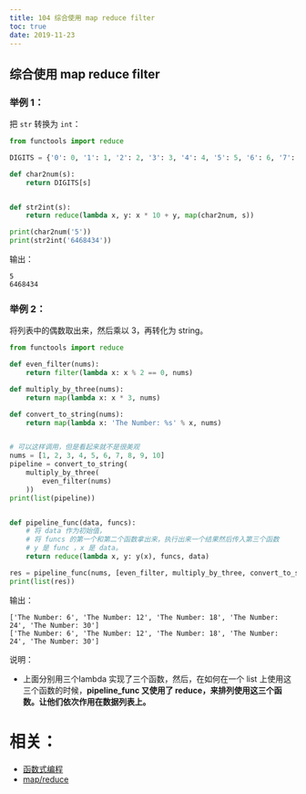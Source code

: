 ```yaml
---
title: 104 综合使用 map reduce filter
toc: true
date: 2019-11-23
---
```



## 综合使用 map reduce filter

### 举例 1：


把 `str` 转换为 `int`：


```py
from functools import reduce

DIGITS = {'0': 0, '1': 1, '2': 2, '3': 3, '4': 4, '5': 5, '6': 6, '7': 7, '8': 8, '9': 9}

def char2num(s):
    return DIGITS[s]


def str2int(s):
    return reduce(lambda x, y: x * 10 + y, map(char2num, s))

print(char2num('5'))
print(str2int('6468434'))
```

输出：

```
5
6468434
```



### 举例 2：

将列表中的偶数取出来，然后乘以 3，再转化为 string。

```py
from functools import reduce

def even_filter(nums):
    return filter(lambda x: x % 2 == 0, nums)

def multiply_by_three(nums):
    return map(lambda x: x * 3, nums)

def convert_to_string(nums):
    return map(lambda x: 'The Number: %s' % x, nums)


# 可以这样调用，但是看起来就不是很美观
nums = [1, 2, 3, 4, 5, 6, 7, 8, 9, 10]
pipeline = convert_to_string(
    multiply_by_three(
        even_filter(nums)
    ))
print(list(pipeline))


def pipeline_func(data, funcs):
    # 将 data 作为初始值，
    # 将 funcs 的第一个和第二个函数拿出来，执行出来一个结果然后传入第三个函数
    # y 是 func ，x 是 data。
    return reduce(lambda x, y: y(x), funcs, data)

res = pipeline_func(nums, [even_filter, multiply_by_three, convert_to_string])
print(list(res))
```

输出：

```
['The Number: 6', 'The Number: 12', 'The Number: 18', 'The Number: 24', 'The Number: 30']
['The Number: 6', 'The Number: 12', 'The Number: 18', 'The Number: 24', 'The Number: 30']
```

说明：

- 上面分别用三个lambda 实现了三个函数，然后，在如何在一个 list 上使用这三个函数的时候，**pipeline_func 又使用了 reduce，来排列使用这三个函数。让他们依次作用在数据列表上。**



# 相关：


- [函数式编程](https://coolshell.cn/articles/10822.html)
- [map/reduce](https://www.liaoxuefeng.com/wiki/0014316089557264a6b348958f449949df42a6d3a2e542c000/0014317852443934a86aa5bb5ea47fbbd5f35282b331335000)
